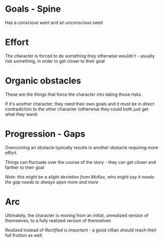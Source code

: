 # Goals - Spine

Has a conscious want and an unconscious need

# Effort

The character is forced to do something they otherwise wouldn't - usually risk something, in order to get closer to their goal

# Organic obstacles

These are the things that force the character into taking those risks. 

If it's another character, they need their own goals and it must be in _direct_ contradiction to the other character 
(otherwise they could both just get what they want)

# Progression - Gaps

Overcoming an obstacle typically results in another obstacle requiring more effort.

Things can fluctuate over the course of the story - they can get closer and farther to their goal

_Note: this might be a slight deviation from McKee, who might say it needs the gap needs to always open more and more_

# Arc

Ultimately, the character is moving from an initial, unrealized version of themselves, to a fully realized version of themselves

_Realized_ instead of _Rectified_ is important - a good villian should reach their full fruition as well.
